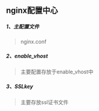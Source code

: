 nginx配置中心
---
##### 1、主配置文件
> nginx.conf
##### 2、enable_vhost
> 主要配置存放于enable_vhost中
##### 3、SSLkey
> 主要存放ssl证书文件

